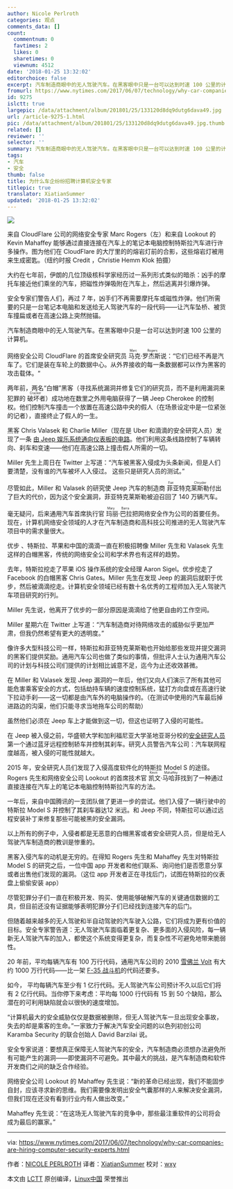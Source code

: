 ```yaml
---
author: Nicole Perlroth
categories: 观点
comments_data: []
count:
  commentnum: 0
  favtimes: 2
  likes: 0
  sharetimes: 0
  viewnum: 4512
date: '2018-01-25 13:32:02'
editorchoice: false
excerpt: 汽车制造商眼中的无人驾驶汽车。在黑客眼中只是一台可以达到时速 100 公里的计算机。
fromurl: https://www.nytimes.com/2017/06/07/technology/why-car-companies-are-hiring-computer-security-experts.html
id: 9275
islctt: true
largepic: /data/attachment/album/201801/25/133120d8dq9dutg6dava49.jpg
url: /article-9275-1.html
pic: /data/attachment/album/201801/25/133120d8dq9dutg6dava49.jpg.thumb.jpg
related: []
reviewer: ''
selector: ''
summary: 汽车制造商眼中的无人驾驶汽车。在黑客眼中只是一台可以达到时速 100 公里的计算机。
tags:
- 汽车
- 安全
thumb: false
title: 为什么车企纷纷招聘计算机安全专家
titlepic: true
translator: XiatianSummer
updated: '2018-01-25 13:32:02'
---
```


![](/data/attachment/album/201801/25/133120d8dq9dutg6dava49.jpg)


来自 CloudFlare 公司的网络安全专家 Marc Rogers（左）和来自 Lookout 的 Kevin Mahaffey 能够通过直接连接在汽车上的笔记本电脑控制特斯拉汽车进行许多操作。图为他们在 CloudFlare 的大厅里的的熔岩灯前的合影，这些熔岩灯被用来生成密匙。（纽约时报 Credit ，Christie Hemm Klok 拍摄）


大约在七年前，伊朗的几位顶级核科学家经历过一系列形式类似的暗杀：凶手的摩托车接近他们乘坐的汽车，把磁性炸弹吸附在汽车上，然后逃离并引爆炸弹。


安全专家们警告人们，再过 7 年，凶手们不再需要摩托车或磁性炸弹。他们所需要的只是一台笔记本电脑和发送给无人驾驶汽车的一段代码——让汽车坠桥、被货车撞扁或者在高速公路上突然抛锚。


汽车制造商眼中的无人驾驶汽车。在黑客眼中只是一台可以达到时速 100 公里的计算机。


网络安全公司 CloudFlare 的首席安全研究员<ruby> 马克·罗杰斯 <rt>  Marc Rogers </rt></ruby>说：“它们已经不再是汽车了。它们是装在车轮上的数据中心。从外界接收的每一条数据都可以作为黑客的攻击载体。“


两年前，两名“白帽”黑客（寻找系统漏洞并修复它们的研究员，而不是利用漏洞来犯罪的<ruby> 破坏者 <rt>  Cracker </rt></ruby>）成功地在数里之外用电脑获得了一辆 Jeep Cherokee 的控制权。他们控制汽车撞击一个放置在高速公路中央的假人（在场景设定中是一位紧张的记者），直接终止了假人的一生。


黑客 Chris Valasek 和 Charlie Miller（现在是 Uber 和滴滴的安全研究人员）发现了一条 [由 Jeep 娱乐系统通向仪表板的电路](https://bits.blogs.nytimes.com/2015/07/21/security-researchers-find-a-way-to-hack-cars/)。他们利用这条线路控制了车辆转向、刹车和变速——他们在高速公路上撞击假人所需的一切。


Miller 先生上周日在 Twitter 上写道：“汽车被黑客入侵成为头条新闻，但是人们要清楚，没有谁的汽车被坏人入侵过。 这些只是研究人员的测试。”


尽管如此，Miller 和 Valasek 的研究使 Jeep 汽车的制造商<ruby> 菲亚特克莱斯勒 <rt>  Fiat Chrysler </rt></ruby>付出了巨大的代价，因为这个安全漏洞，菲亚特克莱斯勒被迫召回了 140 万辆汽车。


毫无疑问，后来通用汽车首席执行官<ruby> 玛丽·巴拉 <rt>  Mary Barra </rt></ruby>把网络安全作为公司的首要任务。现在，计算机网络安全领域的人才在汽车制造商和高科技公司推进的无人驾驶汽车项目中的需求量很大。


优步 、特斯拉、苹果和中国的滴滴一直在积极招聘像 Miller 先生和 Valasek 先生这样的白帽黑客，传统的网络安全公司和学术界也有这样的趋势。


去年，特斯拉挖走了苹果 iOS 操作系统的安全经理 Aaron Sigel。优步挖走了 Facebook 的白帽黑客 Chris Gates。Miller 先生在发现 Jeep 的漏洞后就职于优步，然后被滴滴挖走。计算机安全领域已经有数十名优秀的工程师加入无人驾驶汽车项目研究的行列。


Miller 先生说，他离开了优步的一部分原因是滴滴给了他更自由的工作空间。


Miller 星期六在 Twitter 上写道：“汽车制造商对待网络攻击的威胁似乎更加严肃，但我仍然希望有更大的透明度。”


像许多大型科技公司一样，特斯拉和菲亚特克莱斯勒也开始给那些发现并提交漏洞的黑客们提供奖励。通用汽车公司也做了类似的事情，但批评人士认为通用汽车公司的计划与科技公司们提供的计划相比诚意不足，迄今为止还收效甚微。


在 Miller 和 Valasek 发现 Jeep 漏洞的一年后，他们又向人们演示了所有其他可能危害乘客安全的方式，包括劫持车辆的速度控制系统，猛打方向盘或在高速行驶下拉动手刹——这一切都是由汽车外的电脑操作的。（在测试中使用的汽车最后掉进路边的沟渠，他们只能寻求当地拖车公司的帮助）


虽然他们必须在 Jeep 车上才能做到这一切，但这也证明了入侵的可能性。


在 Jeep 被入侵之前，华盛顿大学和加利福尼亚大学圣地亚哥分校的[安全研究人员](http://www.autosec.org/pubs/cars-usenixsec2011.pdf)第一个通过蓝牙远程控制轿车并控制其刹车。研究人员警告汽车公司：汽车联网程度越高，被入侵的可能性就越大。


2015 年，安全研究人员们发现了入侵高度软件化的特斯拉 Model S 的途径。Rogers 先生和网络安全公司 Lookout 的首席技术官<ruby> 凯文·马哈菲 <rt>  Kevin Mahaffey </rt></ruby>找到了一种通过直接连接在汽车上的笔记本电脑控制特斯拉汽车的方法。


一年后，来自中国腾讯的一支团队做了更进一步的尝试。他们入侵了一辆行驶中的特斯拉 Model S 并控制了其刹车器达12 米远。和 Jeep 不同，特斯拉可以通过远程安装补丁来修复那些可能被黑的安全漏洞。


以上所有的例子中，入侵者都是无恶意的白帽黑客或者安全研究人员，但是给无人驾驶汽车制造商的教训是惨重的。


黑客入侵汽车的动机是无穷的。在得知 Rogers 先生和 Mahaffey 先生对特斯拉 Model S 的研究之后，一位中国 app 开发者和他们联系、询问他们是否愿意分享或者出售他们发现的漏洞。（这位 app 开发者正在寻找后门，试图在特斯拉的仪表盘上偷偷安装 app）


尽管犯罪分子们一直在积极开发、购买、使用能够破解汽车的关键通信数据的工具，但目前还没有证据能够表明犯罪分子们已经找到连接汽车的后门。


但随着越来越多的无人驾驶和半自动驾驶的汽车驶入公路，它们将成为更有价值的目标。安全专家警告道：无人驾驶汽车面临着更复杂、更多面的入侵风险，每一辆新无人驾驶汽车的加入，都使这个系统变得更复杂，而复杂性不可避免地带来脆弱性。


20 年前，平均每辆汽车有 100 万行代码，通用汽车公司的 2010 [雪佛兰 Volt](http://autos.nytimes.com/2011/Chevrolet/Volt/238/4117/329463/researchOverview.aspx?inline=nyt-classifier) 有大约 1000 万行代码——比一架 [F-35 战斗机](http://topics.nytimes.com/top/reference/timestopics/subjects/m/military_aircraft/f35_airplane/index.html?inline=nyt-classifier)的代码还要多。


如今， 平均每辆汽车至少有 1 亿行代码。无人驾驶汽车公司预计不久以后它们将有 2 亿行代码。当你停下来考虑：平均每 1000 行代码有 15 到 50 个缺陷，那么潜在的可利用缺陷就会以很快的速度增加。


“计算机最大的安全威胁仅仅是数据被删除，但无人驾驶汽车一旦出现安全事故，失去的却是乘客的生命。”一家致力于解决汽车安全问题的以色列初创公司 Karamba Security 的联合创始人 David Barzilai 说。


安全专家说道：要想真正保障无人驾驶汽车的安全，汽车制造商必须想办法避免所有可能产生的漏洞——即使漏洞不可避免。其中最大的挑战，是汽车制造商和软件开发商们之间的缺乏合作经验。


网络安全公司 Lookout 的 Mahaffey 先生说：“新的革命已经出现，我们不能固步自封，应该寻求新的思维。我们需要像发明出安全气囊那样的人来解决安全漏洞，但我们现在还没有看到行业内有人做出改变。”


Mahaffey 先生说：“在这场无人驾驶汽车的竞争中，那些最注重软件的公司将会成为最后的赢家。”




---


via: <https://www.nytimes.com/2017/06/07/technology/why-car-companies-are-hiring-computer-security-experts.html>


作者：[NICOLE PERLROTH](https://www.nytimes.com/by/nicole-perlroth)  译者：[XiatianSummer](https://github.com/XiatianSummer) 校对：[wxy](https://github.com/wxy)


本文由 [LCTT](https://github.com/LCTT/TranslateProject) 原创编译，[Linux中国](https://linux.cn/) 荣誉推出